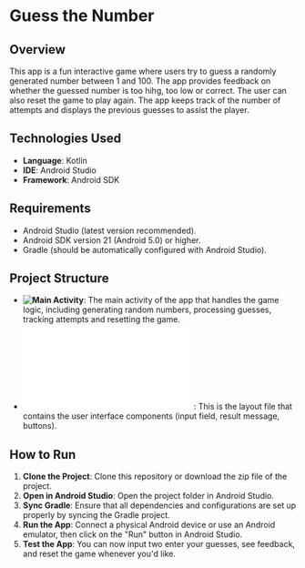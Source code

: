 # Guess the Number

## Overview
This app is a fun interactive game where users try to guess a randomly generated number between 1 and 100. The app provides feedback on whether the guessed number is too hihg, too low or correct. The user can also reset the game to play again. The app keeps track of the number of attempts and displays the previous guesses to assist the player.

## Technologies Used

- **Language**: Kotlin
- **IDE**: Android Studio
- **Framework**: Android SDK

## Requirements

- Android Studio (latest version recommended).
- Android SDK version 21 (Android 5.0) or higher.
- Gradle (should be automatically configured with Android Studio).

## Project Structure

- **![Main Activity](app/src/main/java/com/example/guessthenumber/MainActivity.kt)**: The main activity of the app that handles the game logic, including generating random numbers, processing guesses, tracking attempts and resetting the game.
- **![Layout File](app/src/main/res/layout/activity_main.xml)**: This is the layout file that contains the user interface components (input field, result message, buttons).

## How to Run

1. **Clone the Project**: Clone this repository or download the zip file of the project.
2. **Open in Android Studio**: Open the project folder in Android Studio.
3. **Sync Gradle**: Ensure that all dependencies and configurations are set up properly by syncing the Gradle project.
4. **Run the App**: Connect a physical Android device or use an Android emulator, then click on the "Run" button in Android Studio.
5. **Test the App**: You can now input two enter your guesses, see feedback, and reset the game whenever you'd like.

